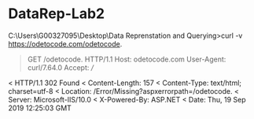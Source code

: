 
# DataRep-Lab2


C:\Users\G00327095\Desktop\Data Reprenstation and Querying>curl -v https://odetocode.com/odetocode.
> GET /odetocode. HTTP/1.1
> Host: odetocode.com
> User-Agent: curl/7.64.0
> Accept: */*

< HTTP/1.1 302 Found
< Content-Length: 157
< Content-Type: text/html; charset=utf-8
< Location: /Error/Missing?aspxerrorpath=/odetocode.
< Server: Microsoft-IIS/10.0
< X-Powered-By: ASP.NET
< Date: Thu, 19 Sep 2019 12:25:03 GMT
